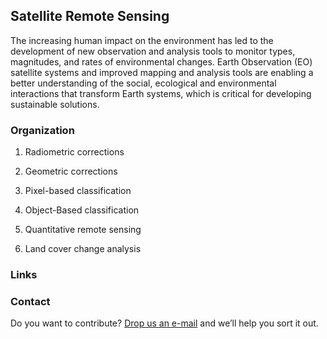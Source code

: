 ## Satellite Remote Sensing

The increasing human impact on the environment has led to the development of new observation and analysis tools to monitor types, magnitudes, and rates of environmental changes. Earth Observation (EO) satellite systems and improved mapping and analysis tools are enabling a better understanding of the social, ecological and environmental interactions that transform Earth systems, which is critical for developing sustainable solutions. 

### Organization

1. Radiometric corrections

2. Geometric corrections

3. Pixel-based classification

4. Object-Based classification

5. Quantitative remote sensing

6. Land cover change analysis


### Links

### Contact

Do you want to contribute? [Drop us an e-mail](rs4all@zohomail.com) and we’ll help you sort it out.
